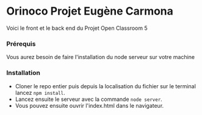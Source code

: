 # Orinoco Projet Eugène Carmona  #

Voici le front et le back end du Projet Open Classroom 5 

### Prérequis ###

Vous aurez besoin de faire l'installation du node serveur sur votre machine 

### Installation ###

- Cloner le repo entier puis depuis la localisation du fichier sur le terminal lancez `npm install`. 
- Lancez ensuite le serveur avec la commande `node server`. 
- Vous pouvez ensuite ouvrir l'index.html dans le navigateur.
